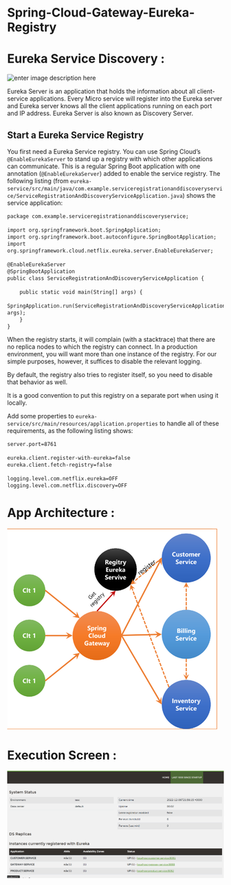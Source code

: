 # Spring-Cloud-Gateway-Eureka-Registry

# Eureka Service Discovery :

![enter image description here](https://res.cloudinary.com/practicaldev/image/fetch/s--HDiaSQsV--/c_imagga_scale,f_auto,fl_progressive,h_900,q_auto,w_1600/https://dev-to-uploads.s3.amazonaws.com/uploads/articles/wwycjvnbruj9d7lsfj6d.png)

Eureka Server is an application that holds the information about all client-service applications.
Every Micro service will register into the Eureka server and Eureka server knows all the client applications running on each port and IP address.
Eureka Server is also known as Discovery Server.


## Start a Eureka Service Registry

You first need a Eureka Service registry. You can use Spring Cloud’s  `@EnableEurekaServer`  to stand up a registry with which other applications can communicate. This is a regular Spring Boot application with one annotation (`@EnableEurekaServer`) added to enable the service registry. The following listing (from  `eureka-service/src/main/java/com.example.serviceregistrationanddiscoveryservice/ServiceRegistrationAndDiscoveryServiceApplication.java`) shows the service application:

```
package com.example.serviceregistrationanddiscoveryservice;

import org.springframework.boot.SpringApplication;
import org.springframework.boot.autoconfigure.SpringBootApplication;
import org.springframework.cloud.netflix.eureka.server.EnableEurekaServer;

@EnableEurekaServer
@SpringBootApplication
public class ServiceRegistrationAndDiscoveryServiceApplication {

	public static void main(String[] args) {
		SpringApplication.run(ServiceRegistrationAndDiscoveryServiceApplication.class, args);
	}
}
```

When the registry starts, it will complain (with a stacktrace) that there are no replica nodes to which the registry can connect. In a production environment, you will want more than one instance of the registry. For our simple purposes, however, it suffices to disable the relevant logging.

By default, the registry also tries to register itself, so you need to disable that behavior as well.

It is a good convention to put this registry on a separate port when using it locally.

Add some properties to  `eureka-service/src/main/resources/application.properties`  to handle all of these requirements, as the following listing shows:

```
server.port=8761

eureka.client.register-with-eureka=false
eureka.client.fetch-registry=false

logging.level.com.netflix.eureka=OFF
logging.level.com.netflix.discovery=OFF
```


# App Architecture : 
![enter image description here](https://github.com/NassimMs/Spring-Cloud-Gateway-Eureka-Registry/blob/master/arch.png)
# Execution Screen : 

![enter image description here](https://github.com/NassimMs/Spring-Cloud-Gateway-Eureka-Registry/blob/master/screen.png)

